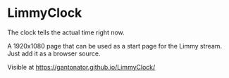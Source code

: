 # LimmyClock

The clock tells the actual time right now.

A 1920x1080 page that can be used as a start page for the Limmy stream. Just add it as a browser source.

Visible at https://gantonator.github.io/LimmyClock/
